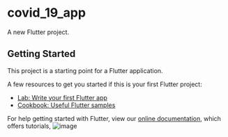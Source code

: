 # covid_19_app

A new Flutter project.

## Getting Started

This project is a starting point for a Flutter application.

A few resources to get you started if this is your first Flutter project:

- [Lab: Write your first Flutter app](https://flutter.dev/docs/get-started/codelab)
- [Cookbook: Useful Flutter samples](https://flutter.dev/docs/cookbook)

For help getting started with Flutter, view our
[online documentation](https://flutter.dev/docs), which offers tutorials,
![image](https://user-images.githubusercontent.com/111674552/219544197-81c2e5bd-cb53-4175-8dd6-6dc57fb34127.png)
